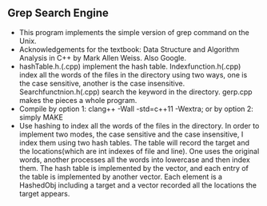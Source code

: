 
## Grep Search Engine
- This program implements the simple version of grep command on the Unix.
- Acknowledgements for the textbook: Data Structure and Algorithm Analysis in C++ by  Mark Allen Weiss. Also Google.
- hashTable.h.(.cpp) implement the hash table. Indexfunction.h(.cpp) index all the words of the files in the directory using two ways, one is the case sensitive, another is the case insensitive. Searchfunctnion.h(.cpp) search the keyword in the directory. gerp.cpp makes the pieces a whole program.
- Compile by option 1: clang++ -Wall -std=c++11 -Wextra; or by option 2: simply MAKE
- Use hashing to index all the words of the files in the directory. In order to implement two modes, the case sensitive and the case insensitive, I index them using two hash tables.
The table will record the target and the locations(which are int indexes of file and line). One uses the original words, another processes all the words into lowercase and then index them. The hash table is implemented by the vector, and each entry of the table is implemented by another vector. Each element is a HashedObj including a target and a vector recorded all the locations the target appears.

